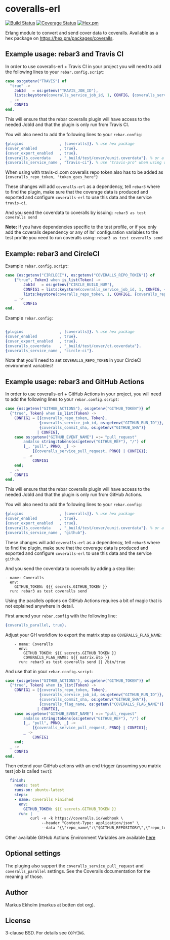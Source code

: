 coveralls-erl
=============
[![Build Status](https://travis-ci.org/markusn/coveralls-erl.png?branch=master)](https://travis-ci.org/markusn/coveralls-erl)
[![Coverage Status](https://coveralls.io/repos/markusn/coveralls-erl/badge.png?branch=master)](https://coveralls.io/r/markusn/coveralls-erl?branch=master)
[![Hex.pm](https://img.shields.io/hexpm/v/coveralls.svg?style=flat)](https://hex.pm/packages/coveralls)

Erlang module to convert and send cover data to coveralls. Available as a hex package on https://hex.pm/packages/coveralls.

## Example usage: rebar3 and Travis CI
In order to use coveralls-erl + Travis CI in your project you will need to add the following lines to your
`rebar.config.script`:

```erlang
case os:getenv("TRAVIS") of
  "true" ->
    JobId   = os:getenv("TRAVIS_JOB_ID"),
    lists:keystore(coveralls_service_job_id, 1, CONFIG, {coveralls_service_job_id, JobId});
  _ ->
    CONFIG
end.
```

This will ensure that the rebar coveralls plugin will have access to the needed JobId and that the plugin is only run from Travis CI.

You will also need to add the following lines to your `rebar.config`:
```erlang
{plugins                , [coveralls]}. % use hex package
{cover_enabled          , true}.
{cover_export_enabled   , true}.
{coveralls_coverdata    , "_build/test/cover/eunit.coverdata"}. % or a string with wildcards or a list of files
{coveralls_service_name , "travis-ci"}. % use "travis-pro" when using with travis-ci.com
```
When using with travis-ci.com coveralls repo token also has to be added as `{coveralls_repo_token, "token_goes_here"}`

These changes will add `coveralls-erl` as a dependency, tell `rebar3` where to find the plugin, make sure that the coverage data is produced and exported and configure `coveralls-erl` to use this data and the service `travis-ci`.

And you send the coverdata to coveralls by issuing: `rebar3 as test coveralls send`

**Note:**
If you have dependencies specific to the test profile, or if you only add the coveralls dependency or any of its' configuration variables to the test profile you need to run coveralls using: `rebar3 as test coveralls send`

## Example: rebar3 and CircleCI
Example `rebar.config.script`:

```erlang
case {os:getenv("CIRCLECI"), os:getenv("COVERALLS_REPO_TOKEN")} of
    {"true", Token} when is_list(Token) ->
        JobId   = os:getenv("CIRCLE_BUILD_NUM"),
        CONFIG1 = lists:keystore(coveralls_service_job_id, 1, CONFIG, {coveralls_service_job_id, JobId}),
        lists:keystore(coveralls_repo_token, 1, CONFIG1, {coveralls_repo_token, Token});
    _ ->
        CONFIG
end.
```

Example `rebar.config`:

```erlang

{plugins                , [coveralls]}. % use hex package
{cover_enabled          , true}.
{cover_export_enabled   , true}.
{coveralls_coverdata    , "_build/test/cover/ct.coverdata"}.
{coveralls_service_name , "circle-ci"}.
```

Note that you'll need to set `COVERALLS_REPO_TOKEN` in your CircleCI environment variables!

## Example usage: rebar3 and GitHub Actions

In order to use coveralls-erl + GitHub Actions in your project, you will need to add the following lines to your
`rebar.config.script`:

```erlang
case {os:getenv("GITHUB_ACTIONS"), os:getenv("GITHUB_TOKEN")} of
  {"true", Token} when is_list(Token) ->
    CONFIG1 = [{coveralls_repo_token, Token},
               {coveralls_service_job_id, os:getenv("GITHUB_RUN_ID")},
               {coveralls_commit_sha, os:getenv("GITHUB_SHA")}
              | CONFIG],
    case os:getenv("GITHUB_EVENT_NAME") =:= "pull_request"
        andalso string:tokens(os:getenv("GITHUB_REF"), "/") of
        [_, "pull", PRNO, _] ->
            [{coveralls_service_pull_request, PRNO} | CONFIG1];
        _ ->
            CONFIG1
    end;
  _ ->
    CONFIG
end.
```

This will ensure that the rebar coveralls plugin will have access to the needed JobId and that the plugin is only run from GitHub Actions.

You will also need to add the following lines to your `rebar.config`:
```erlang
{plugins                , [coveralls]}. % use hex package
{cover_enabled          , true}.
{cover_export_enabled   , true}.
{coveralls_coverdata    , "_build/test/cover/eunit.coverdata"}. % or a string with wildcards or a list of files
{coveralls_service_name , "github"}.
```

These changes will add `coveralls-erl` as a dependency, tell `rebar3` where to find the plugin, make sure that the coverage data is produced and exported and configure `coveralls-erl` to use this data and the service `github`.

And you send the coverdata to coveralls by adding a step like:

```
- name: Coveralls
  env:
    GITHUB_TOKEN: ${{ secrets.GITHUB_TOKEN }}
  run: rebar3 as test coveralls send
```

Using the parallels options on GitHub Actions requires a bit of magic that is not explained anywhere in detail.

First amend your `rebar.config` with the following line:
```erlang
{coveralls_parallel, true}.
```

Adjust your GH workflow to export the matrix step as `COVERALLS_FLAG_NAME`:

```
    - name: Coveralls
      env:
        GITHUB_TOKEN: ${{ secrets.GITHUB_TOKEN }}
        COVERALLS_FLAG_NAME: ${{ matrix.otp }}
      run: rebar3 as test coveralls send || /bin/true
```

And use that in your `rebar.config.script`:

```erlang
case {os:getenv("GITHUB_ACTIONS"), os:getenv("GITHUB_TOKEN")} of
  {"true", Token} when is_list(Token) ->
    CONFIG1 = [{coveralls_repo_token, Token},
               {coveralls_service_job_id, os:getenv("GITHUB_RUN_ID")},
               {coveralls_commit_sha, os:getenv("GITHUB_SHA")},
               {coveralls_flag_name, os:getenv("COVERALLS_FLAG_NAME")}
              | CONFIG],
    case os:getenv("GITHUB_EVENT_NAME") =:= "pull_request"
        andalso string:tokens(os:getenv("GITHUB_REF"), "/") of
        [_, "pull", PRNO, _] ->
            [{coveralls_service_pull_request, PRNO} | CONFIG1];
        _ ->
            CONFIG1
    end;
  _ ->
    CONFIG
end.
```

Then extend your GitHub actions with an end trigger (assuming you matrix test job is called `test`):
```yaml
  finish:
    needs: test
    runs-on: ubuntu-latest
    steps:
    - name: Coveralls Finished
      env:
        GITHUB_TOKEN: ${{ secrets.GITHUB_TOKEN }}
      run: |
           curl -v -k https://coveralls.io/webhook \
                --header "Content-Type: application/json" \
                --data "{\"repo_name\":\"$GITHUB_REPOSITORY\",\"repo_token\":\"$GITHUB_TOKEN\",\"payload\":{\"build_num\":$GITHUB_RUN_ID,\"status\":\"done\"}}"
```

Other available GitHub Actions Environment Variables are available [here](https://help.github.com/en/actions/configuring-and-managing-workflows/using-environment-variables)

## Optional settings

The pluging also support the `coveralls_service_pull_request` and `coveralls_parallel` settings.
See the Coveralls documentation for the meaning of those.

## Author
Markus Ekholm (markus at botten dot org).

## License
3-clause BSD. For details see `COPYING`.
